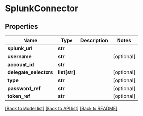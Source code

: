 # SplunkConnector

## Properties
Name | Type | Description | Notes
------------ | ------------- | ------------- | -------------
**splunk_url** | **str** |  | 
**username** | **str** |  | [optional] 
**account_id** | **str** |  | 
**delegate_selectors** | **list[str]** |  | [optional] 
**type** | **str** |  | [optional] 
**password_ref** | **str** |  | [optional] 
**token_ref** | **str** |  | [optional] 

[[Back to Model list]](../README.md#documentation-for-models) [[Back to API list]](../README.md#documentation-for-api-endpoints) [[Back to README]](../README.md)


